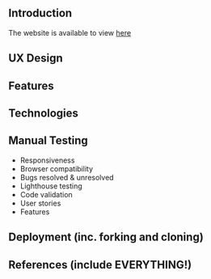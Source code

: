 ## Introduction

The website is available to view [here](https://project4-blog-ap-0464f823fc69.herokuapp.com/)
## UX Design
## Features
## Technologies
## Manual Testing
- Responsiveness
- Browser compatibility
- Bugs resolved & unresolved
- Lighthouse testing
- Code validation
- User stories
- Features
## Deployment (inc. forking and cloning)
## References (include EVERYTHING!)
